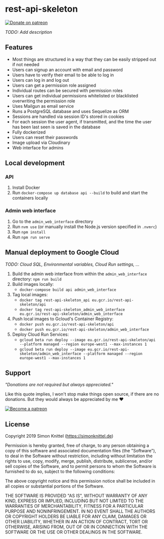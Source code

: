 # rest-api-skeleton

[![Donate on patreon](https://badgen.net/badge/donate%20on/patreon/orange)](https://patreon.com/simonknittel)

_TODO: Add description_

## Features

* Most things are structured in a way that they can be easily stripped out if not needed
* Users can signup an account with email and password
* Users have to verify their email to be able to log in
* Users can log in and log out
* Users can get a permission role assigned
* Individual routes can be secured with permission roles
* Users can get individual permissions whitelisted or blacklisted overwriting the permission role
* Uses Mailgun as email service
* Runs a PostgreSQL database and uses Sequelize as ORM
* Sessions are handled via session ID's stored in cookies
* For each session the user agent, if transmitted, and the time the user has been last seen is saved in the database
* Fully dockerized
* Users can reset their passwords
* Image upload via Cloudinary
* Web interface for admins

## Local development

### API

1. Install Docker
2. Run `docker-compose up database api --build` to build and start the containers locally

### Admin web interface

1. Go to the `admin_web_interface` directory
2. Run `nvm use` (or manually install the Node.js version specified in `.nvmrc`)
3. Run `npm install`
4. Run `npm run serve`

## Manual deployment to Google Cloud

_TODO: Cloud SQL, Environmental variables, Cloud Run settings, ..._

1. Build the admin web interface from within the `admin_web_interface` directory: `npm run build`
2. Build images locally:
    * `docker-compose build api admin_web_interface`
3. Tag local images:
   * `docker tag rest-api-skeleton_api eu.gcr.io/rest-api-skeleton/api`
   * `docker tag rest-api-skeleton_admin_web_interface eu.gcr.io/rest-api-skeleton/admin_web_interface`
4. Push local images to Gcloud's Container Registry:
    * `docker push eu.gcr.io/rest-api-skeleton/api`
    * `docker push eu.gcr.io/rest-api-skeleton/admin_web_interface`
5. Deploy Cloud Run Services:
    * `gcloud beta run deploy --image eu.gcr.io/rest-api-skeleton/api --platform managed --region europe-west1 --max-instances 1`
    * `gcloud beta run deploy --image eu.gcr.io/rest-api-skeleton/admin_web_interface --platform managed --region europe-west1 --max-instances 1`

## Support

_"Donations are not required but always appreciated."_

Like this quote implies, I won't stop make things open source, if there are no donations. But they would always be appreciated by me ❤

[![Become a patreon](https://c5.patreon.com/external/logo/become_a_patron_button.png)](https://patreon.com/simonknittel)


## License
Copyright 2019 Simon Knittel (<https://simonknittel.de>)

Permission is hereby granted, free of charge, to any person obtaining a copy of this software and associated documentation files (the "Software"), to deal in the Software without restriction, including without limitation the rights to use, copy, modify, merge, publish, distribute, sublicense, and/or sell copies of the Software, and to permit persons to whom the Software is furnished to do so, subject to the following conditions:

The above copyright notice and this permission notice shall be included in all copies or substantial portions of the Software.

THE SOFTWARE IS PROVIDED "AS IS", WITHOUT WARRANTY OF ANY KIND, EXPRESS OR IMPLIED, INCLUDING BUT NOT LIMITED TO THE WARRANTIES OF MERCHANTABILITY, FITNESS FOR A PARTICULAR PURPOSE AND NONINFRINGEMENT. IN NO EVENT SHALL THE AUTHORS OR COPYRIGHT HOLDERS BE LIABLE FOR ANY CLAIM, DAMAGES OR OTHER LIABILITY, WHETHER IN AN ACTION OF CONTRACT, TORT OR OTHERWISE, ARISING FROM, OUT OF OR IN CONNECTION WITH THE SOFTWARE OR THE USE OR OTHER DEALINGS IN THE SOFTWARE.
